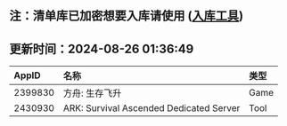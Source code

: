 ## 注：清单库已加密想要入库请使用 ([入库工具](https://github.com/BlankTMing/ManifestAutoUpdate/releases))

## 更新时间：2024-08-26 01:36:49
| AppID | 名称 | 类型  |
| :-------------------- | :----------------------------- | :----------- |
| 2399830 | 方舟: 生存飞升| Game |
| 2430930 | ARK: Survival Ascended Dedicated Server| Tool |

